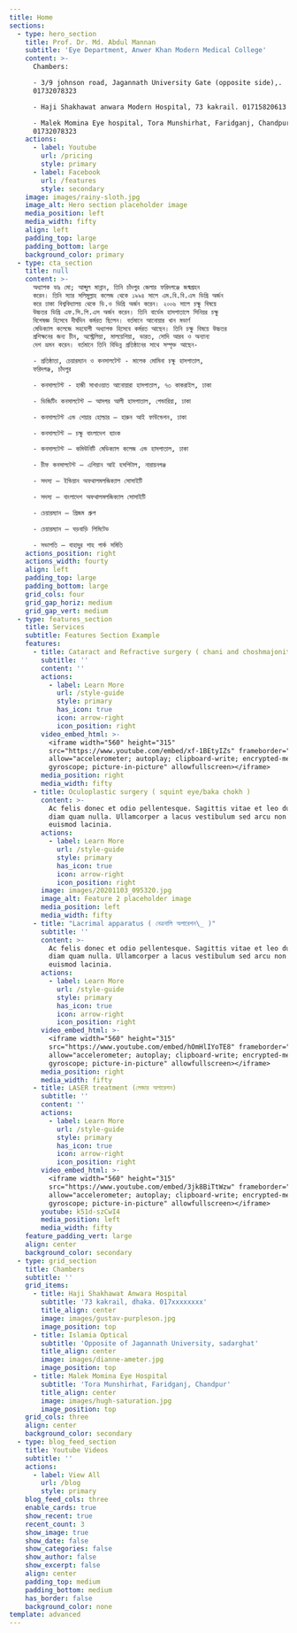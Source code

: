 ```yaml
---
title: Home
sections:
  - type: hero_section
    title: Prof. Dr. Md. Abdul Mannan
    subtitle: 'Eye Department, Anwer Khan Modern Medical College'
    content: >-
      Chambers:

      - 3/9 johnson road, Jagannath University Gate (opposite side),.
      01732078323

      - Haji Shakhawat anwara Modern Hospital, 73 kakrail. 01715820613

      - Malek Momina Eye hospital, Tora Munshirhat, Faridganj, Chandpur.
      01732078323
    actions:
      - label: Youtube
        url: /pricing
        style: primary
      - label: Facebook
        url: /features
        style: secondary
    image: images/rainy-sloth.jpg
    image_alt: Hero section placeholder image
    media_position: left
    media_width: fifty
    align: left
    padding_top: large
    padding_bottom: large
    background_color: primary
  - type: cta_section
    title: null
    content: >-
      অধ্যাপক ডাঃ মো; আব্দুল মান্নান, তিনি চাঁদপুর জেলার ফরিদগঞ্জে জন্মগ্রহন
      করেন। তিনি স্যার সলিমুল্লাহ কলেজ থেকে ১৯৯৪ সালে এম.বি.বি.এস ডিগ্রি অর্জন
      করে ঢাকা বিশ্ববিদ্যালয় থেকে ডি.ও ডিগ্রি অর্জন করেন। ২০০৬ সালে চক্ষু বিষয়ে
      উচ্চতর ডিগ্রি এফ.সি.পি.এস অর্জন করেন। তিনি বার্ডেম হাসপাতালে সিনিয়র চক্ষু
      বিশেষজ্ঞ হিসেবে দীর্ঘদিন কর্মরত ছিলেন। বর্তমানে আনোয়ার খান মডার্ণ
      মেডিক্যাল কলেজে সহযোগী অধ্যাপক হিসেবে কর্মরত আছেন। তিনি চক্ষু বিষয়ে উচ্চতর
      প্রশিক্ষনের জন্য চীন, অস্ট্রেলিয়া, মালয়েশিয়া, ভারত, সোদি আরব ও অন্যান্য
      দেশ ভ্রমন করেন। বর্তমানে তিনি বিভিন্ন প্রতিষ্ঠানের সাথে সম্পৃক্ত আছেন-

      - প্রতিষ্ঠাতা, চেয়ারম্যান ও কনসালটেন্ট - মালেক মোমিনা চক্ষু হাসপাতাল,
      ফরিদগঞ্জ, চাঁদপুর

      - কনসালটেন্ট - হাজী সাখাওয়াত আনোয়ারা হাসপাতাল, ৭৩ কাকরাইল, ঢাকা

      - ভিজিটিং কনসালটেন্ট – আসগর আলী হাসপাতাল, গেন্ডারিয়া, ঢাকা

      - কনসালটেন্ট এন্ড শেয়ার হোল্ডার – হারুন আই ফাউন্ডেশন, ঢাকা

      - কনসালটেন্ট – চক্ষু বাংলাদেশ ব্যাংক

      - কনসালটেন্ট – কমিউনিটি মেডিক্যাল কলেজ এন্ড হাসপাতাল, ঢাকা

      - চীফ কনসালটেন্ট – এশিয়ান আই হসপিটাল, নারায়নগঞ্জ

      - সদস্য – ইন্ডিয়ান অফথালমলজিক্যাল সোসাইটি

      - সদস্য – বাংলাদেশ অফথালমলজিক্যাল সোসাইটি

      - চেয়ারম্যান – প্রিজম গ্রুপ

      - চেয়ারম্যান – ঘড়বাড়ি লিমিটেড

      - সভাপতি – বাহাদুর শাহ পার্ক সমিতি
    actions_position: right
    actions_width: fourty
    align: left
    padding_top: large
    padding_bottom: large
    grid_cols: four
    grid_gap_horiz: medium
    grid_gap_vert: medium
  - type: features_section
    title: Services
    subtitle: Features Section Example
    features:
      - title: Cataract and Refractive surgery ( chani and choshmajonito truti)
        subtitle: ''
        content: ''
        actions:
          - label: Learn More
            url: /style-guide
            style: primary
            has_icon: true
            icon: arrow-right
            icon_position: right
        video_embed_html: >-
          <iframe width="560" height="315"
          src="https://www.youtube.com/embed/xf-1BEtyIZs" frameborder="0"
          allow="accelerometer; autoplay; clipboard-write; encrypted-media;
          gyroscope; picture-in-picture" allowfullscreen></iframe>
        media_position: right
        media_width: fifty
      - title: Oculoplastic surgery ( squint eye/baka chokh )
        content: >-
          Ac felis donec et odio pellentesque. Sagittis vitae et leo duis ut
          diam quam nulla. Ullamcorper a lacus vestibulum sed arcu non odio
          euismod lacinia.
        actions:
          - label: Learn More
            url: /style-guide
            style: primary
            has_icon: true
            icon: arrow-right
            icon_position: right
        image: images/20201103_095320.jpg
        image_alt: Feature 2 placeholder image
        media_position: left
        media_width: fifty
      - title: "Lacrimal apparatus ( নেত্রনালি অপারেশন\_ )"
        subtitle: ''
        content: >-
          Ac felis donec et odio pellentesque. Sagittis vitae et leo duis ut
          diam quam nulla. Ullamcorper a lacus vestibulum sed arcu non odio
          euismod lacinia.
        actions:
          - label: Learn More
            url: /style-guide
            style: primary
            has_icon: true
            icon: arrow-right
            icon_position: right
        video_embed_html: >-
          <iframe width="560" height="315"
          src="https://www.youtube.com/embed/hOmHlIYoTE8" frameborder="0"
          allow="accelerometer; autoplay; clipboard-write; encrypted-media;
          gyroscope; picture-in-picture" allowfullscreen></iframe>
        media_position: right
        media_width: fifty
      - title: LASER treatment (লেজার অপারেশন)
        subtitle: ''
        content: ''
        actions:
          - label: Learn More
            url: /style-guide
            style: primary
            has_icon: true
            icon: arrow-right
            icon_position: right
        video_embed_html: >-
          <iframe width="560" height="315"
          src="https://www.youtube.com/embed/3jk8BiTtWzw" frameborder="0"
          allow="accelerometer; autoplay; clipboard-write; encrypted-media;
          gyroscope; picture-in-picture" allowfullscreen></iframe>
        youtube: k51d-szCwI4
        media_position: left
        media_width: fifty
    feature_padding_vert: large
    align: center
    background_color: secondary
  - type: grid_section
    title: Chambers
    subtitle: ''
    grid_items:
      - title: Haji Shakhawat Anwara Hospital
        subtitle: '73 kakrail, dhaka. 017xxxxxxxx'
        title_align: center
        image: images/gustav-purpleson.jpg
        image_position: top
      - title: Islamia Optical
        subtitle: 'Opposite of Jagannath University, sadarghat'
        title_align: center
        image: images/dianne-ameter.jpg
        image_position: top
      - title: Malek Momina Eye Hospital
        subtitle: 'Tora Munshirhat, Faridganj, Chandpur'
        title_align: center
        image: images/hugh-saturation.jpg
        image_position: top
    grid_cols: three
    align: center
    background_color: secondary
  - type: blog_feed_section
    title: Youtube Videos
    subtitle: ''
    actions:
      - label: View All
        url: /blog
        style: primary
    blog_feed_cols: three
    enable_cards: true
    show_recent: true
    recent_count: 3
    show_image: true
    show_date: false
    show_categories: false
    show_author: false
    show_excerpt: false
    align: center
    padding_top: medium
    padding_bottom: medium
    has_border: false
    background_color: none
template: advanced
---
```

